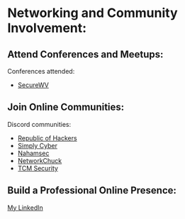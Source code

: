 # **Networking and Community Involvement:**

## Attend Conferences and Meetups:
Conferences attended:
- [SecureWV](https://www.securewv.org/)

## Join Online Communities:
Discord communities:
- [Republic of Hackers](https://discord.gg/nWe2KKHt)
- [Simply Cyber](https://discord.gg/gw2xqNnB)
- [Nahamsec](https://discord.gg/tFH3cYEQ)
- [NetworkChuck](https://discord.gg/networkchuck)
- [TCM Security](https://discord.gg/X5VfSack)


## Build a Professional Online Presence:
[My LinkedIn](https://www.linkedin.com/in/kyle-reis-a27ab6197/)
